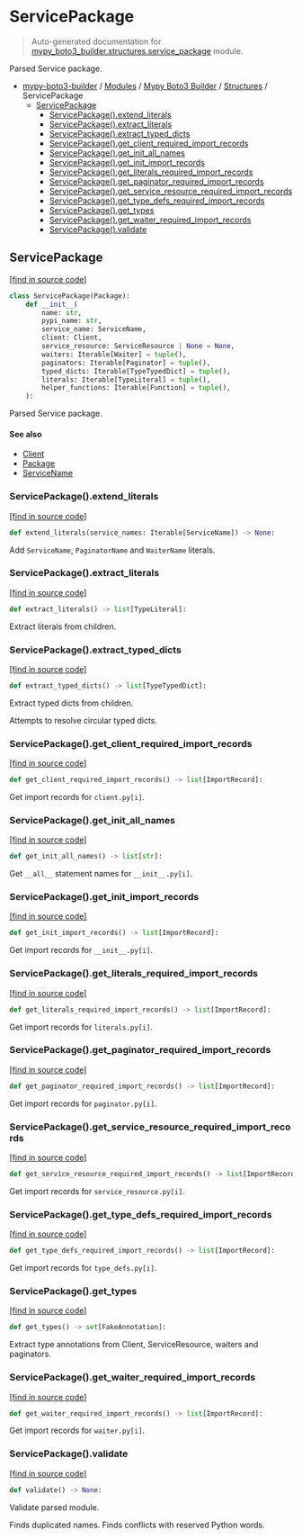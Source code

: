 # ServicePackage

> Auto-generated documentation for [mypy_boto3_builder.structures.service_package](https://github.com/vemel/mypy_boto3_builder/blob/main/mypy_boto3_builder/structures/service_package.py) module.

Parsed Service package.

- [mypy-boto3-builder](../../README.md#mypy_boto3_builder) / [Modules](../../MODULES.md#mypy-boto3-builder-modules) / [Mypy Boto3 Builder](../index.md#mypy-boto3-builder) / [Structures](index.md#structures) / ServicePackage
    - [ServicePackage](#servicepackage)
        - [ServicePackage().extend_literals](#servicepackageextend_literals)
        - [ServicePackage().extract_literals](#servicepackageextract_literals)
        - [ServicePackage().extract_typed_dicts](#servicepackageextract_typed_dicts)
        - [ServicePackage().get_client_required_import_records](#servicepackageget_client_required_import_records)
        - [ServicePackage().get_init_all_names](#servicepackageget_init_all_names)
        - [ServicePackage().get_init_import_records](#servicepackageget_init_import_records)
        - [ServicePackage().get_literals_required_import_records](#servicepackageget_literals_required_import_records)
        - [ServicePackage().get_paginator_required_import_records](#servicepackageget_paginator_required_import_records)
        - [ServicePackage().get_service_resource_required_import_records](#servicepackageget_service_resource_required_import_records)
        - [ServicePackage().get_type_defs_required_import_records](#servicepackageget_type_defs_required_import_records)
        - [ServicePackage().get_types](#servicepackageget_types)
        - [ServicePackage().get_waiter_required_import_records](#servicepackageget_waiter_required_import_records)
        - [ServicePackage().validate](#servicepackagevalidate)

## ServicePackage

[[find in source code]](https://github.com/vemel/mypy_boto3_builder/blob/main/mypy_boto3_builder/structures/service_package.py#L22)

```python
class ServicePackage(Package):
    def __init__(
        name: str,
        pypi_name: str,
        service_name: ServiceName,
        client: Client,
        service_resource: ServiceResource | None = None,
        waiters: Iterable[Waiter] = tuple(),
        paginators: Iterable[Paginator] = tuple(),
        typed_dicts: Iterable[TypeTypedDict] = tuple(),
        literals: Iterable[TypeLiteral] = tuple(),
        helper_functions: Iterable[Function] = tuple(),
    ):
```

Parsed Service package.

#### See also

- [Client](client.md#client)
- [Package](package.md#package)
- [ServiceName](../service_name.md#servicename)

### ServicePackage().extend_literals

[[find in source code]](https://github.com/vemel/mypy_boto3_builder/blob/main/mypy_boto3_builder/structures/service_package.py#L328)

```python
def extend_literals(service_names: Iterable[ServiceName]) -> None:
```

Add `ServiceName`, `PaginatorName` and `WaiterName` literals.

### ServicePackage().extract_literals

[[find in source code]](https://github.com/vemel/mypy_boto3_builder/blob/main/mypy_boto3_builder/structures/service_package.py#L50)

```python
def extract_literals() -> list[TypeLiteral]:
```

Extract literals from children.

### ServicePackage().extract_typed_dicts

[[find in source code]](https://github.com/vemel/mypy_boto3_builder/blob/main/mypy_boto3_builder/structures/service_package.py#L95)

```python
def extract_typed_dicts() -> list[TypeTypedDict]:
```

Extract typed dicts from children.

Attempts to resolve circular typed dicts.

### ServicePackage().get_client_required_import_records

[[find in source code]](https://github.com/vemel/mypy_boto3_builder/blob/main/mypy_boto3_builder/structures/service_package.py#L196)

```python
def get_client_required_import_records() -> list[ImportRecord]:
```

Get import records for `client.py[i]`.

### ServicePackage().get_init_all_names

[[find in source code]](https://github.com/vemel/mypy_boto3_builder/blob/main/mypy_boto3_builder/structures/service_package.py#L179)

```python
def get_init_all_names() -> list[str]:
```

Get `__all__` statement names for `__init__.py[i]`.

### ServicePackage().get_init_import_records

[[find in source code]](https://github.com/vemel/mypy_boto3_builder/blob/main/mypy_boto3_builder/structures/service_package.py#L144)

```python
def get_init_import_records() -> list[ImportRecord]:
```

Get import records for `__init__.py[i]`.

### ServicePackage().get_literals_required_import_records

[[find in source code]](https://github.com/vemel/mypy_boto3_builder/blob/main/mypy_boto3_builder/structures/service_package.py#L293)

```python
def get_literals_required_import_records() -> list[ImportRecord]:
```

Get import records for `literals.py[i]`.

### ServicePackage().get_paginator_required_import_records

[[find in source code]](https://github.com/vemel/mypy_boto3_builder/blob/main/mypy_boto3_builder/structures/service_package.py#L228)

```python
def get_paginator_required_import_records() -> list[ImportRecord]:
```

Get import records for `paginator.py[i]`.

### ServicePackage().get_service_resource_required_import_records

[[find in source code]](https://github.com/vemel/mypy_boto3_builder/blob/main/mypy_boto3_builder/structures/service_package.py#L212)

```python
def get_service_resource_required_import_records() -> list[ImportRecord]:
```

Get import records for `service_resource.py[i]`.

### ServicePackage().get_type_defs_required_import_records

[[find in source code]](https://github.com/vemel/mypy_boto3_builder/blob/main/mypy_boto3_builder/structures/service_package.py#L259)

```python
def get_type_defs_required_import_records() -> list[ImportRecord]:
```

Get import records for `type_defs.py[i]`.

### ServicePackage().get_types

[[find in source code]](https://github.com/vemel/mypy_boto3_builder/blob/main/mypy_boto3_builder/structures/service_package.py#L129)

```python
def get_types() -> set[FakeAnnotation]:
```

Extract type annotations from Client, ServiceResource, waiters and paginators.

### ServicePackage().get_waiter_required_import_records

[[find in source code]](https://github.com/vemel/mypy_boto3_builder/blob/main/mypy_boto3_builder/structures/service_package.py#L246)

```python
def get_waiter_required_import_records() -> list[ImportRecord]:
```

Get import records for `waiter.py[i]`.

### ServicePackage().validate

[[find in source code]](https://github.com/vemel/mypy_boto3_builder/blob/main/mypy_boto3_builder/structures/service_package.py#L302)

```python
def validate() -> None:
```

Validate parsed module.

Finds duplicated names.
Finds conflicts with reserved Python words.
